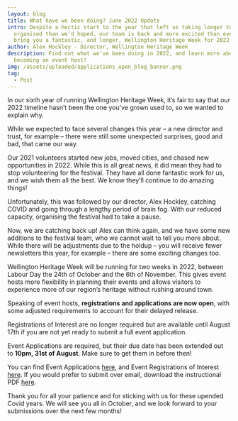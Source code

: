 ```yaml
---
layout: blog
title: What have we been doing? June 2022 Update
intro: Despite a hectic start to the year that left us taking longer to get
  organised than we’d hoped, our team is back and more excited than ever to
  bring you a fantastic, and longer, Wellington Heritage Week for 2022.
author: Alex Hockley - Director, Wellington Heritage Week
description: Find out what we've been doing in 2022, and learn more about
  becoming an event host!
img: /assets/uploaded/applications_open_blog_banner.png
tag:
  - Post
---
```

In our sixth year of running Wellington Heritage Week, it’s fair to say that our 2022 timeline hasn’t been the one you’ve grown used to, so we wanted to explain why.

While we expected to face several changes this year – a new director and trust, for example – there were still some unexpected surprises, good and bad, that came our way.

Our 2021 volunteers started new jobs, moved cities, and chased new opportunities in 2022. While this is all great news, it did mean they had to stop volunteering for the festival. They have all done fantastic work for us, and we wish them all the best. We know they’ll continue to do amazing things!

Unfortunately, this was followed by our director, Alex Hockley, catching COVID and going through a lengthy period of brain fog. With our reduced capacity, organising the festival had to take a pause.

Now, we are catching back up! Alex can think again, and we have some new additions to the festival team, who we cannot wait to tell you more about. While there will be adjustments due to the holdup – you will receive fewer newsletters this year, for example – there are some exciting changes too.

Wellington Heritage Week will be running for two weeks in 2022, between Labour Day the 24th of October and the 6th of November. This gives event hosts more flexibility in planning their events and allows visitors to experience more of our region’s heritage without rushing around town.

Speaking of event hosts, **registrations and applications are now open**, with some adjusted requirements to account for their delayed release.

Registrations of Interest are no longer required but are available until August 17th if you are not yet ready to submit a full event application.

Event Applications are required, but their due date has been extended out to **10pm, 31st of August**. Make sure to get them in before then!

You can find Event Applications [here](/form/2022-event-host-application-form/), and Event Registrations of Interest [here](/form/2022-event-host-registration-form/). If you would prefer to submit over email, download the instructional PDF [here](/assets/uploaded/wellington-heritage-week-event-host-information-2022.pdf).

Thank you for all your patience and for sticking with us for these upended Covid years. We will see you all in October, and we look forward to your submissions over the next few months!